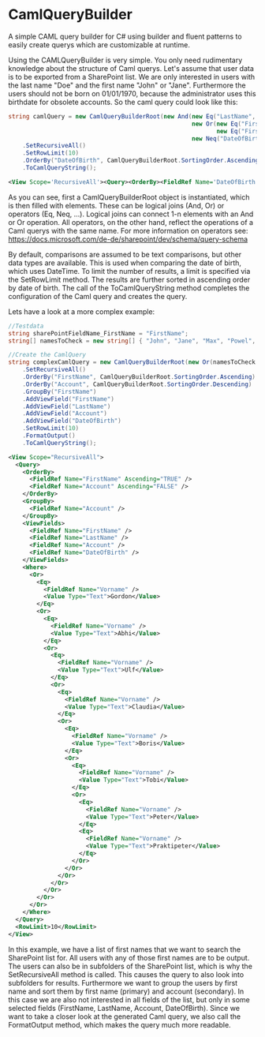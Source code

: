 # CamlQueryBuilder
A simple CAML query builder for C# using builder and fluent patterns to easily create querys which are customizable at runtime.



Using the CAMLQueryBuilder is very simple. You only need rudimentary knowledge about the structure of Caml querys. Let's assume that user data is to be exported from a SharePoint list. We are only interested in users with the last name "Doe" and the first name "John" or "Jane". Furthermore the users should not be born on 01/01/1970, because the administrator uses this birthdate for obsolete accounts. So the caml query could look like this:

```c#
string camlQuery = new CamlQueryBuilderRoot(new And(new Eq("LastName", "Doe"),
                                                    new Or(new Eq("FirstName", "John"),
                                                           new Eq("FirstName", "Jane")),
                                                    new Neq("DateOfBirth", "01.01.1970", CamlQueryBuilderRoot.ValueType.DateTime)))
    .SetRecursiveAll()
    .SetRowLimit(10)
    .OrderBy("DateOfBirth", CamlQueryBuilderRoot.SortingOrder.Ascending)
    .ToCamlQueryString();
```

```xml
<View Scope='RecursiveAll'><Query><OrderBy><FieldRef Name='DateOfBirth' Ascending='TRUE' /></OrderBy><Where><And><Eq><FieldRef Name='FirstName'/><Value Type='Text'>Doe</Value></Eq><And><Or><Eq><FieldRef Name='LastName'/><Value Type='Text'>John</Value></Eq><Eq><FieldRef Name='LastName'/><Value Type='Text'>Jane</Value></Eq></Or><Neq><FieldRef Name='DateOfBirth'/><Value Type='DateTime'>01.01.1970</Value></Neq></And></And></Where></Query><RowLimit>10</RowLimit></View>
```

As you can see, first a CamlQueryBuilderRoot object is instantiated, which is then filled with elements. These can be logical joins (And, Or) or operators (Eq, Neq, ...). Logical joins can connect 1-n elements with an And or Or operation. All operators, on the other hand, reflect the operations of a Caml querys with the same name. For more information on operators see: https://docs.microsoft.com/de-de/sharepoint/dev/schema/query-schema

By default, comparisons are assumed to be text comparisons, but other data types are available. This is used when comparing the date of birth, which uses DateTime. To limit the number of results, a limit is specified via the SetRowLimit method. The results are further sorted in ascending order by date of birth. The call of the ToCamlQueryString method completes the configuration of the Caml query and creates the query.

Lets have a look at a more complex example:

```c#
//Testdata
string sharePointFieldName_FirstName = "FirstName";
string[] namesToCheck = new string[] { "John", "Jane", "Max", "Powel", "Arthur" };

//Create the CamlQuery
string complexCamlQuery = new CamlQueryBuilderRoot(new Or(namesToCheck.Select(name => new Eq(sharePointFieldName_FirstName, name))))
    .SetRecursiveAll()
    .OrderBy("FirstName", CamlQueryBuilderRoot.SortingOrder.Ascending)
    .OrderBy("Account", CamlQueryBuilderRoot.SortingOrder.Descending)
    .GroupBy("FirstName")
    .AddViewField("FirstName")
    .AddViewField("LastName")
    .AddViewField("Account")
    .AddViewField("DateOfBirth")
    .SetRowLimit(10)
    .FormatOutput()
    .ToCamlQueryString();
```

```xml
<View Scope="RecursiveAll">
  <Query>
    <OrderBy>
      <FieldRef Name="FirstName" Ascending="TRUE" />
      <FieldRef Name="Account" Ascending="FALSE" />
    </OrderBy>
    <GroupBy>
      <FieldRef Name="Account" />
    </GroupBy>
    <ViewFields>
      <FieldRef Name="FirstName" />
      <FieldRef Name="LastName" />
      <FieldRef Name="Account" />
      <FieldRef Name="DateOfBirth" />
    </ViewFields>
    <Where>
      <Or>
        <Eq>
          <FieldRef Name="Vorname" />
          <Value Type="Text">Gordon</Value>
        </Eq>
        <Or>
          <Eq>
            <FieldRef Name="Vorname" />
            <Value Type="Text">Abhi</Value>
          </Eq>
          <Or>
            <Eq>
              <FieldRef Name="Vorname" />
              <Value Type="Text">Ulf</Value>
            </Eq>
            <Or>
              <Eq>
                <FieldRef Name="Vorname" />
                <Value Type="Text">Claudia</Value>
              </Eq>
              <Or>
                <Eq>
                  <FieldRef Name="Vorname" />
                  <Value Type="Text">Boris</Value>
                </Eq>
                <Or>
                  <Eq>
                    <FieldRef Name="Vorname" />
                    <Value Type="Text">Tobi</Value>
                  </Eq>
                  <Or>
                    <Eq>
                      <FieldRef Name="Vorname" />
                      <Value Type="Text">Peter</Value>
                    </Eq>
                    <Eq>
                      <FieldRef Name="Vorname" />
                      <Value Type="Text">Praktipeter</Value>
                    </Eq>
                  </Or>
                </Or>
              </Or>
            </Or>
          </Or>
        </Or>
      </Or>
    </Where>
  </Query>
  <RowLimit>10</RowLimit>
</View>
```

In this example, we have a list of first names that we want to search the SharePoint list for. All users with any of those first names are to be output. The users can also be in subfolders of the SharePoint list, which is why the SetRecursiveAll method is called. This causes the query to also look into subfolders for results. Furthermore we want to group the users by first name and sort them by first name (primary) and account (secondary). In this case we are also not interested in all fields of the list, but only in some selected fields (FirstName, LastName, Account, DateOfBirth). Since we want to take a closer look at the generated Caml query, we also call the FormatOutput method, which makes the query much more readable.

